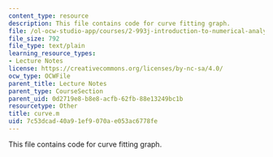 ```yaml
---
content_type: resource
description: This file contains code for curve fitting graph.
file: /ol-ocw-studio-app/courses/2-993j-introduction-to-numerical-analysis-for-engineering-13-002j-spring-2005/7c53dcad40a91ef9070ae053ac6778fe_curve.m
file_size: 792
file_type: text/plain
learning_resource_types:
- Lecture Notes
license: https://creativecommons.org/licenses/by-nc-sa/4.0/
ocw_type: OCWFile
parent_title: Lecture Notes
parent_type: CourseSection
parent_uid: 0d2719e8-b8e8-acfb-62fb-88e13249bc1b
resourcetype: Other
title: curve.m
uid: 7c53dcad-40a9-1ef9-070a-e053ac6778fe
---
```

This file contains code for curve fitting graph.